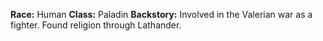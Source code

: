 **Race:** Human
**Class:** Paladin
**Backstory:** Involved in the Valerian war as a fighter. Found religion through Lathander.